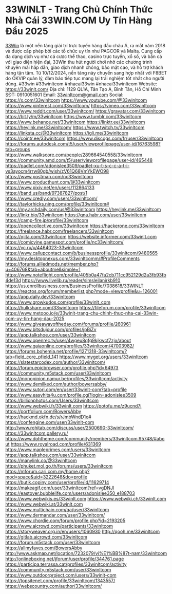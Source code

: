 # 33WINLT - Trang Chủ Chính Thức Nhà Cái 33WIN.COM Uy Tín Hàng Đầu 2025
<a href="https://33winlt.com/">33Win</a> là một nền tảng giải trí trực tuyến hàng đầu châu Á, ra mắt năm 2018 và được cấp phép bởi các tổ chức uy tín như PAGCOR và Malta. Cung cấp đa dạng dịch vụ như cá cược thể thao, casino trực tuyến, xổ số, và bắn cá với giao diện hiện đại, 33Win thu hút người chơi nhờ các chương trình khuyến mãi hấp dẫn, giao dịch nhanh chóng, bảo mật cao, và hỗ trợ khách hàng tận tâm. Từ 10/12/2024, nền tảng này chuyển sang hợp nhất với F8BET do OKVIP quản lý, đảm bảo tiếp tục mang lại trải nghiệm tốt nhất cho người dùng. #33win #33winltcom #nhacai33win #nhacai33winltcom
Website: <a href="https://33winlt.com/">https://33winlt.com/</a>
Địa chỉ: 1129 QL1A, Tân Tạo A, Bình Tân, Hồ Chí Minh
SĐT: 0910051601
Email: 33winltcom@gmail.com
Social:
<a href="https://x.com/33winltcom">https://x.com/33winltcom</a>
<a href="https://www.youtube.com/@33winltcom">https://www.youtube.com/@33winltcom</a>
<a href="https://www.pinterest.com/33winltcom/">https://www.pinterest.com/33winltcom/</a>
<a href="https://vimeo.com/33winltcom">https://vimeo.com/33winltcom</a>
<a href="https://www.reddit.com/user/33winltcom/">https://www.reddit.com/user/33winltcom/</a>
<a href="https://gravatar.com/33winltcom">https://gravatar.com/33winltcom</a>
<a href="https://bit.ly/m/33winltcom">https://bit.ly/m/33winltcom</a>
<a href="https://www.tumblr.com/33winltcom">https://www.tumblr.com/33winltcom</a>
<a href="https://www.behance.net/33winltcom">https://www.behance.net/33winltcom</a>
<a href="https://linktr.ee/33winltcom">https://linktr.ee/33winltcom</a>
<a href="https://heylink.me/33winltcom/">https://heylink.me/33winltcom/</a>
<a href="https://www.twitch.tv/33winltcom">https://www.twitch.tv/33winltcom</a>
<a href="https://linksta.cc/@33winltcom">https://linksta.cc/@33winltcom</a>
<a href="https://igli.me/33winltcom">https://igli.me/33winltcom</a>
<a href="https://cointr.ee/33winltcom">https://cointr.ee/33winltcom</a>
<a href="https://www.discogs.com/fr/user/33winltcom">https://www.discogs.com/fr/user/33winltcom</a>
<a href="https://forums.autodesk.com/t5/user/viewprofilepage/user-id/16763598?tab=groups">https://forums.autodesk.com/t5/user/viewprofilepage/user-id/16763598?tab=groups</a>
<a href="https://www.walkscore.com/people/289664540558/33winltcom">https://www.walkscore.com/people/289664540558/33winltcom</a>
<a href="https://community.amd.com/t5/user/viewprofilepage/user-id/465448">https://community.amd.com/t5/user/viewprofilepage/user-id/465448</a>
<a href="https://padlet.com/adonislee3509/padlet-xu-t-s-c-c-a-t-i-vs3ayocm4rrw80gb/wish/zV61Q68VmYkEWO98">https://padlet.com/adonislee3509/padlet-xu-t-s-c-c-a-t-i-vs3ayocm4rrw80gb/wish/zV61Q68VmYkEWO98</a>
<a href="https://www.postman.com/nc33winltcom">https://www.postman.com/nc33winltcom</a>
<a href="https://www.producthunt.com/@33winltcom">https://www.producthunt.com/@33winltcom</a>
<a href="https://www.pixiv.net/en/users/112864133">https://www.pixiv.net/en/users/112864133</a>
<a href="https://band.us/band/97387827/post/1">https://band.us/band/97387827/post/1</a>
<a href="https://www.credly.com/users/33winltcom/">https://www.credly.com/users/33winltcom/</a>
<a href="https://taylorhicks.ning.com/profile/33winltcom#">https://taylorhicks.ning.com/profile/33winltcom#</a>
<a href="https://my.archdaily.com/us/@33winltcom">https://my.archdaily.com/us/@33winltcom</a>
<a href="https://heylink.me/33winltcom">https://heylink.me/33winltcom</a>
<a href="https://linkr.bio/33winltcom">https://linkr.bio/33winltcom</a>
<a href="https://qna.habr.com/user/33winltcom">https://qna.habr.com/user/33winltcom</a>
<a href="https://camp-fire.jp/profile/33winltcom">https://camp-fire.jp/profile/33winltcom</a>
<a href="https://opencollective.com/33winltcom">https://opencollective.com/33winltcom</a>
<a href="https://hackerone.com/33winltcom">https://hackerone.com/33winltcom</a>
<a href="https://freelance.habr.com/freelancers/33winltcom">https://freelance.habr.com/freelancers/33winltcom</a>
<a href="https://qiita.com/33winltcom">https://qiita.com/33winltcom</a>
<a href="https://website.informer.com/33winlt.com">https://website.informer.com/33winlt.com</a>
<a href="https://comicvine.gamespot.com/profile/nc33winltcom/">https://comicvine.gamespot.com/profile/nc33winltcom/</a>
<a href="https://vc.ru/u/4464023-33winltcom">https://vc.ru/u/4464023-33winltcom</a>
<a href="https://www.callupcontact.com/b/businessprofile/33winltcom/9480565">https://www.callupcontact.com/b/businessprofile/33winltcom/9480565</a>
<a href="https://my.desktopnexus.com/33winltcomm/#ProfileComments">https://my.desktopnexus.com/33winltcomm/#ProfileComments</a>
<a href="https://forums.alliedmods.net/member.php?u=406768&tab=aboutme&simple=1">https://forums.alliedmods.net/member.php?u=406768&tab=aboutme&simple=1</a>
<a href="https://www.noteflight.com/profile/405b0a47fa2cb711cc952129d2a3fb93fb4de13d">https://www.noteflight.com/profile/405b0a47fa2cb711cc952129d2a3fb93fb4de13d</a>
<a href="https://www.livelib.ru/reader/simsleilanirkb910">https://www.livelib.ru/reader/simsleilanirkb910</a>
<a href="https://us.enrollbusiness.com/BusinessProfile/7038618/33WINLT">https://us.enrollbusiness.com/BusinessProfile/7038618/33WINLT</a>
<a href="https://reactos.org/forum/memberlist.php?mode=viewprofile&u=126001">https://reactos.org/forum/memberlist.php?mode=viewprofile&u=126001</a>
<a href="https://app.daily.dev/33winltcom">https://app.daily.dev/33winltcom</a>
<a href="https://www.growkudos.com/profile/33winlt_com">https://www.growkudos.com/profile/33winlt_com</a>
<a href="https://hulkshare.com/33winltcom">https://hulkshare.com/33winltcom</a>
<a href="https://fileforum.com/profile/33winltcom">https://fileforum.com/profile/33winltcom</a>
<a href="https://www.metooo.io/e/33winlt-trang-chu-chinh-thuc-nha-cai-33win-com-uy-tin-hang-dau-2025">https://www.metooo.io/e/33winlt-trang-chu-chinh-thuc-nha-cai-33win-com-uy-tin-hang-dau-2025</a>
<a href="https://www.giveawayoftheday.com/forums/profile/260961">https://www.giveawayoftheday.com/forums/profile/260961</a>
<a href="https://www.bitsdujour.com/profiles/jpBiZv">https://www.bitsdujour.com/profiles/jpBiZv</a>
<a href="https://app.talkshoe.com/user/33winltcom">https://app.talkshoe.com/user/33winltcom</a>
<a href="https://www.openrec.tv/user/4wgeu8qfg9kjkwcf7zjx/about">https://www.openrec.tv/user/4wgeu8qfg9kjkwcf7zjx/about</a>
<a href="https://www.gaiaonline.com/profiles/33winltcom/47003982/">https://www.gaiaonline.com/profiles/33winltcom/47003982/</a>
<a href="https://forums.bohemia.net/profile/1271318-33winltcom/?tab=field_core_pfield_141">https://forums.bohemia.net/profile/1271318-33winltcom/?tab=field_core_pfield_141</a>
<a href="https://www.myget.org/users/33winltcom">https://www.myget.org/users/33winltcom</a>
<a href="https://slatestarcodex.com/author/33winltcom/">https://slatestarcodex.com/author/33winltcom/</a>
<a href="https://forum.epicbrowser.com/profile.php?id=64973">https://forum.epicbrowser.com/profile.php?id=64973</a>
<a href="https://community.m5stack.com/user/33winltcom">https://community.m5stack.com/user/33winltcom</a>
<a href="https://monopinion.namur.be/profiles/33winltcom/activity">https://monopinion.namur.be/profiles/33winltcom/activity</a>
<a href="https://www.demilked.com/author/bowersabby/">https://www.demilked.com/author/bowersabby/</a>
<a href="https://www.sutori.com/en/user/33winlt-com?tab=profile">https://www.sutori.com/en/user/33winlt-com?tab=profile</a>
<a href="https://www.easyhits4u.com/profile.cgi?login=adonislee3509">https://www.easyhits4u.com/profile.cgi?login=adonislee3509</a>
<a href="https://billionphotos.com/Users/33winltcom">https://billionphotos.com/Users/33winltcom</a>
<a href="https://www.webwiki.fr/33winlt.com">https://www.webwiki.fr/33winlt.com</a>
<a href="https://potofu.me/z9ucnd7i">https://potofu.me/z9ucnd7i</a>
<a href="https://portfolium.com/BowersAbby">https://portfolium.com/BowersAbby</a>
<a href="https://hackmd.okfn.de/s/rJmbWndD1e#">https://hackmd.okfn.de/s/rJmbWndD1e#</a>
<a href="https://confengine.com/user/33winlt-com">https://confengine.com/user/33winlt-com</a>
<a href="http://www.rohitab.com/discuss/user/2500690-33winltcom/">http://www.rohitab.com/discuss/user/2500690-33winltcom/</a>
<a href="https://33winltcom.gallery.ru/">https://33winltcom.gallery.ru/</a>
<a href="https://www.dohtheme.com/community/members/33winltcom.95748/#about">https://www.dohtheme.com/community/members/33winltcom.95748/#about</a>
<a href="https://www.royalroad.com/profile/631369">https://www.royalroad.com/profile/631369</a>
<a href="https://www.mapleprimes.com/users/33winltcom">https://www.mapleprimes.com/users/33winltcom</a>
<a href="https://app.talkshoe.com/user/33winltcom">https://app.talkshoe.com/user/33winltcom</a>
<a href="https://manylink.co/@33winltcom">https://manylink.co/@33winltcom</a>
<a href="https://phuket.mol.go.th/forums/users/33winltcom">https://phuket.mol.go.th/forums/users/33winltcom</a>
<a href="https://mforum.cari.com.my/home.php?mod=space&uid=3222648&do=profile">https://mforum.cari.com.my/home.php?mod=space&uid=3222648&do=profile</a>
<a href="https://butik.copiny.com/user/profile/id/11629714">https://butik.copiny.com/user/profile/id/11629714</a>
<a href="https://makeagif.com/user/33winltcom?ref=vgDNJl">https://makeagif.com/user/33winltcom?ref=vgDNJl</a>
<a href="https://eastover.bubblelife.com/users/adonislee350_e188703">https://eastover.bubblelife.com/users/adonislee350_e188703</a>
<a href="https://www.webwikis.es/33winlt.com">https://www.webwikis.es/33winlt.com</a>
<a href="https://www.webwiki.ch/33winlt.com">https://www.webwiki.ch/33winlt.com</a>
<a href="https://www.webwiki.at/33winlt.com">https://www.webwiki.at/33winlt.com</a>
<a href="https://www.multichain.com/qa/user/33winltcom">https://www.multichain.com/qa/user/33winltcom</a>
<a href="https://www.dermandar.com/user/33winltcom/">https://www.dermandar.com/user/33winltcom/</a>
<a href="https://www.chordie.com/forum/profile.php?id=2193205">https://www.chordie.com/forum/profile.php?id=2193205</a>
<a href="https://www.aicrowd.com/participants/33winltcom">https://www.aicrowd.com/participants/33winltcom</a>
<a href="https://storyweaver.org.in/en/users/1060930">https://storyweaver.org.in/en/users/1060930</a>
<a href="http://qooh.me/33winltcom">http://qooh.me/33winltcom</a>
<a href="https://gitlab.aicrowd.com/33winltcom">https://gitlab.aicrowd.com/33winltcom</a>
<a href="https://forum.m5stack.com/user/33winltcom">https://forum.m5stack.com/user/33winltcom</a>
<a href="https://allmyfaves.com/BowersAbby">https://allmyfaves.com/BowersAbby</a>
<a href="http://www.askmap.net/location/7232079/vi%E1%BB%87t-nam/33winltcom">http://www.askmap.net/location/7232079/vi%E1%BB%87t-nam/33winltcom</a>
<a href="http://onlineboxing.net/jforum/user/profile/344761.page">http://onlineboxing.net/jforum/user/profile/344761.page</a>
<a href="https://participa.terrassa.cat/profiles/33winltcom/activity">https://participa.terrassa.cat/profiles/33winltcom/activity</a>
<a href="https://community.m5stack.com/user/33winltcom">https://community.m5stack.com/user/33winltcom</a>
<a href="https://www.outdoorproject.com/users/33winlt-com">https://www.outdoorproject.com/users/33winlt-com</a>
<a href="https://topsitenet.com/profile/33winltcom/1343557/">https://topsitenet.com/profile/33winltcom/1343557/</a>
<a href="https://webscountry.com/author/33winltcom/">https://webscountry.com/author/33winltcom/</a>
